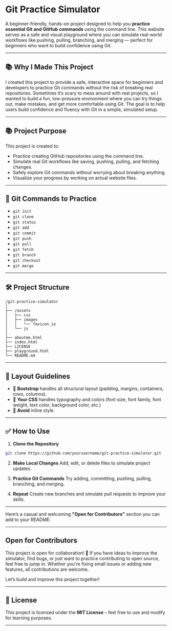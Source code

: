 # Git Practice Simulator

A beginner-friendly, hands-on project designed to help you **practice essential Git and GitHub commands** using the command line. This website serves as a safe and visual playground where you can simulate real-world workflows like pushing, pulling, branching, and merging — perfect for beginners who want to build confidence using Git.

---

## 📚 Why I Made This Project

I created this project to provide a safe, interactive space for beginners and developers to practice Git commands without the risk of breaking real repositories. Sometimes it’s scary to mess around with real projects, so I wanted to build a fun, low-pressure environment where you can try things out, make mistakes, and get more comfortable using Git. The goal is to help users build confidence and fluency with Git in a simple, simulated setup.

---

## 📚 Project Purpose

This project is created to:

* Practice creating GitHub repositories using the command line.
* Simulate real Git workflows like saving, pushing, pulling, and fetching changes.
* Safely explore Git commands without worrying about breaking anything.
* Visualize your progress by working on actual website files.

---

## 🚀 Git Commands to Practice

* `git init`
* `git clone`
* `git status`
* `git add`
* `git commit`
* `git push`
* `git pull`
* `git fetch`
* `git branch`
* `git checkout`
* `git merge`

---

## 🛠️ Project Structure

```text
/git-practice-simulator
│
├── /assets
│   ├── css
│   ├── images
│   │   └── favicon_io
│   └── js
│ 
├── aboutme.html
├── index.html
├── LICENSE
├── playground.html
└── README.md
```

---

## 📐 Layout Guidelines

- 🔹 **Bootstrap** handles all structural layout (padding, margins, containers, rows, columns).
- 🔹 **Your CSS** handles typography and colors (font size, font family, font weight, text color, background color, etc.)
- 🔹 **Avoid** inline style.

---

## ✅ How to Use

1. **Clone the Repository**

```bash
git clone https://github.com/yourusername/git-practice-simulator.git
```

2. **Make Local Changes**
   Add, edit, or delete files to simulate project updates.

3. **Practice Git Commands**
   Try adding, committing, pushing, pulling, branching, and merging.

4. **Repeat**
   Create new branches and simulate pull requests to improve your skills.

---

Here’s a casual and welcoming **"Open for Contributors"** section you can add to your README:

---

## Open for Contributors

This project is open for collaboration! 🎉
If you have ideas to improve the simulator, find bugs, or just want to practice contributing to open source, feel free to jump in. Whether you're fixing small issues or adding new features, all contributions are welcome.

Let’s build and improve this project together!

---

## 📄 License

This project is licensed under the **MIT License** – feel free to use and modify for learning purposes.

---